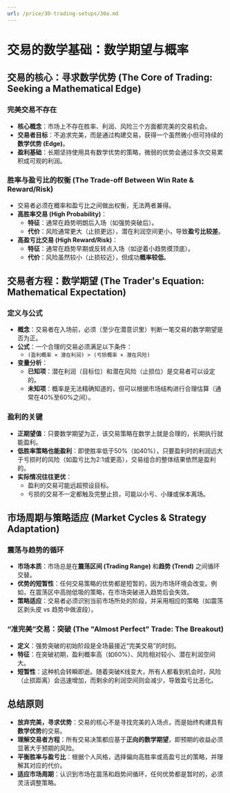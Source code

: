 ```yaml
---
url: /price/30-trading-setups/30a.md
---
```

# 交易的数学基础：数学期望与概率

## 交易的核心：寻求数学优势 (The Core of Trading: Seeking a Mathematical Edge)

### 完美交易不存在

* **核心概念**：市场上不存在胜率、利润、风险三个方面都完美的交易机会。
* **交易者目标**：不追求完美，而是通过构建交易，获得一个虽然微小但可持续的**数学优势 (Edge)**。
* **盈利基础**：长期坚持使用具有数学优势的策略，微弱的优势会通过多次交易累积成可观的利润。

### 胜率与盈亏比的权衡 (The Trade-off Between Win Rate & Reward/Risk)

* 交易者必须在概率和盈亏比之间做出权衡，无法两者兼得。
* **高胜率交易 (High Probability)**：
  * **特征**：通常在趋势明朗后入场（如强势突破后）。
  * **代价**：风险通常更大（止损更远），潜在利润空间更小，导致**盈亏比较差**。
* **高盈亏比交易 (High Reward/Risk)**：
  * **特征**：通常在趋势早期或反转点入场（如逆着小趋势摸顶底）。
  * **代价**：风险虽然较小（止损较近），但成功**概率较低**。

## 交易者方程：数学期望 (The Trader's Equation: Mathematical Expectation)

### 定义与公式

* **概念**：交易者在入场前，必须（至少在潜意识里）判断一笔交易的数学期望是否为正。
* **公式**：一个合理的交易必须满足以下条件：
  * `(盈利概率 × 潜在利润) > (亏损概率 × 潜在风险)`
* **变量分析**：
  * **已知项**：潜在利润（目标位）和潜在风险（止损位）是交易者可以设定的。
  * **未知项**：概率是无法精确知道的，但可以根据市场结构进行合理估算（通常在40%至60%之间）。

### 盈利的关键

* **正期望值**：只要数学期望为正，该交易策略在数学上就是合理的，长期执行就能盈利。
* **低胜率策略也能盈利**：即使胜率低于50%（如40%），只要盈利时的利润远大于亏损时的风险（如盈亏比为2:1或更高），交易组合的整体结果依然是盈利的。
* **实际情况往往更优**：
  * 盈利的交易可能远超预设目标。
  * 亏损的交易不一定都触及完整止损，可能以小亏、小赚或保本离场。

## 市场周期与策略适应 (Market Cycles & Strategy Adaptation)

### 震荡与趋势的循环

* **市场本质**：市场总是在**震荡区间 (Trading Range)** 和**趋势 (Trend)** 之间循环交替。
* **优势的短暂性**：任何交易策略的优势都是短暂的，因为市场环境会改变。例如，在震荡区中高抛低吸的策略，在市场突破进入趋势后会失效。
* **策略适应**：交易者必须识别当前市场所处的阶段，并采用相应的策略（如震荡区剥头皮 vs 趋势中做波段）。

### “准完美”交易：突破 (The "Almost Perfect" Trade: The Breakout)

* **定义**：强势突破的初始阶段是全场最接近“完美交易”的时刻。
* **特征**：在突破初期，盈利概率高（如60%）、风险相对较小、潜在利润空间大。
* **短暂性**：这种机会转瞬即逝。随着突破K线变大，所有人都看到机会时，风险（止损距离）会迅速增加，而剩余的利润空间则会减少，导致盈亏比恶化。

## 总结原则

* **放弃完美，寻求优势**：交易的核心不是寻找完美的入场点，而是始终构建具有**数学优势**的交易。
* **理解交易者方程**：所有交易决策都应基于**正向的数学期望**，即预期的收益必须显著大于预期的风险。
* **平衡胜率与盈亏比**：根据个人风格，选择偏向高胜率或高盈亏比的策略，并理解其对应的代价。
* **适应市场周期**：认识到市场在震荡和趋势间循环，任何优势都是暂时的，必须灵活调整策略。
